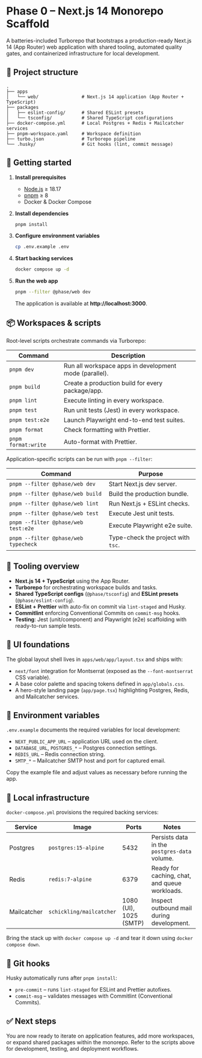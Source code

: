 # Phase 0 – Next.js 14 Monorepo Scaffold

A batteries-included Turborepo that bootstraps a production-ready Next.js 14 (App Router) web application with shared tooling, automated quality gates, and containerized infrastructure for local development.

## 🧱 Project structure

```
.
├── apps
│   └── web/                # Next.js 14 application (App Router + TypeScript)
├── packages
│   ├── eslint-config/      # Shared ESLint presets
│   └── tsconfig/           # Shared TypeScript configurations
├── docker-compose.yml      # Local Postgres + Redis + Mailcatcher services
├── pnpm-workspace.yaml     # Workspace definition
├── turbo.json              # Turborepo pipeline
└── .husky/                 # Git hooks (lint, commit message)
```

## 🚀 Getting started

1. **Install prerequisites**
   - [Node.js](https://nodejs.org/) ≥ 18.17
   - [pnpm](https://pnpm.io/) ≥ 8
   - Docker & Docker Compose

2. **Install dependencies**
   ```bash
   pnpm install
   ```

3. **Configure environment variables**
   ```bash
   cp .env.example .env
   ```

4. **Start backing services**
   ```bash
   docker compose up -d
   ```

5. **Run the web app**
   ```bash
   pnpm --filter @phase/web dev
   ```
   The application is available at **http://localhost:3000**.

## 📦 Workspaces & scripts

Root-level scripts orchestrate commands via Turborepo:

| Command | Description |
| --- | --- |
| `pnpm dev` | Run all workspace apps in development mode (parallel). |
| `pnpm build` | Create a production build for every package/app. |
| `pnpm lint` | Execute linting in every workspace. |
| `pnpm test` | Run unit tests (Jest) in every workspace. |
| `pnpm test:e2e` | Launch Playwright end-to-end test suites. |
| `pnpm format` | Check formatting with Prettier. |
| `pnpm format:write` | Auto-format with Prettier. |

Application-specific scripts can be run with `pnpm --filter`:

| Command | Purpose |
| --- | --- |
| `pnpm --filter @phase/web dev` | Start Next.js dev server. |
| `pnpm --filter @phase/web build` | Build the production bundle. |
| `pnpm --filter @phase/web lint` | Run Next.js + ESLint checks. |
| `pnpm --filter @phase/web test` | Execute Jest unit tests. |
| `pnpm --filter @phase/web test:e2e` | Execute Playwright e2e suite. |
| `pnpm --filter @phase/web typecheck` | Type-check the project with `tsc`. |

## 🧰 Tooling overview

- **Next.js 14 + TypeScript** using the App Router.
- **Turborepo** for orchestrating workspace builds and tasks.
- **Shared TypeScript configs** (`@phase/tsconfig`) and **ESLint presets** (`@phase/eslint-config`).
- **ESLint + Prettier** with auto-fix on commit via `lint-staged` and Husky.
- **Commitlint** enforcing Conventional Commits on `commit-msg` hooks.
- **Testing**: Jest (unit/component) and Playwright (e2e) scaffolding with ready-to-run sample tests.

## 🎨 UI foundations

The global layout shell lives in `apps/web/app/layout.tsx` and ships with:

- `next/font` integration for Montserrat (exposed as the `--font-montserrat` CSS variable).
- A base color palette and spacing tokens defined in `app/globals.css`.
- A hero-style landing page (`app/page.tsx`) highlighting Postgres, Redis, and Mailcatcher services.

## 🔐 Environment variables

`.env.example` documents the required variables for local development:

- `NEXT_PUBLIC_APP_URL` – application URL used on the client.
- `DATABASE_URL`, `POSTGRES_*` – Postgres connection settings.
- `REDIS_URL` – Redis connection string.
- `SMTP_*` – Mailcatcher SMTP host and port for captured email.

Copy the example file and adjust values as necessary before running the app.

## 🐳 Local infrastructure

`docker-compose.yml` provisions the required backing services:

| Service | Image | Ports | Notes |
| --- | --- | --- | --- |
| Postgres | `postgres:15-alpine` | 5432 | Persists data in the `postgres-data` volume. |
| Redis | `redis:7-alpine` | 6379 | Ready for caching, chat, and queue workloads. |
| Mailcatcher | `schickling/mailcatcher` | 1080 (UI), 1025 (SMTP) | Inspect outbound mail during development. |

Bring the stack up with `docker compose up -d` and tear it down using `docker compose down`.

## 🔄 Git hooks

Husky automatically runs after `pnpm install`:

- `pre-commit` – runs `lint-staged` for ESLint and Prettier autofixes.
- `commit-msg` – validates messages with Commitlint (Conventional Commits).

## ✅ Next steps

You are now ready to iterate on application features, add more workspaces, or expand shared packages within the monorepo. Refer to the scripts above for development, testing, and deployment workflows.
